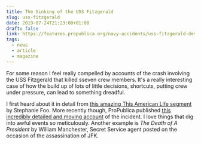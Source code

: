 ```yaml
---
title: The Sinking of the USS Fitzgerald
slug: uss-fitzgerald
date: 2019-07-24T21:23:00+01:00
draft: false
link: https://features.propublica.org/navy-accidents/uss-fitzgerald-destroyer-crash-crystal
tags:
  - news
  - article
  - magazine
---
```


For some reason I feel really compelled by accounts of the crash involving the USS Fitzgerald that killed sseven crew members. It's a really interesting case of how the build up of lots of little decisions, shortcuts, putting crew under pressure, can lead to something dreadful.

I first heard about it in detail from [this amazing This American Life segment](https://www.thisamericanlife.org/634/human-error-in-volatile-situations/act-two-3) by Stephanie Foo. More recently though, ProPublica published [this incredibly detailed and moving account](https://features.propublica.org/navy-accidents/uss-fitzgerald-destroyer-crash-crystal/?src=longreads&utm_source=Longreads+Newsletters&utm_campaign=0d63afabd9-Longreads_Top_5_February_8_2019&utm_medium=email&utm_term=0_bd2ad42066-0d63afabd9-238547769&mc_cid=0d63afabd9&mc_eid=b40fd73cf8) of the incident. I love things that dig into awful events so meticulously. Another example is _The Death of A President_ by William Manchester, Secret Service agent posted on the occasion of the assassination of JFK.
